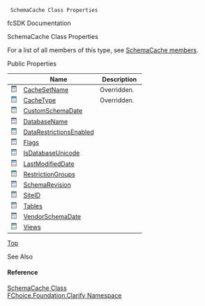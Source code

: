 ﻿     SchemaCache Class Properties                                                   

fcSDK Documentation

SchemaCache Class Properties

For a list of all members of this type, see [SchemaCache members](fcSDK~FChoice.Foundation.Clarify.SchemaCache_members.md).

Public Properties

|   | Name | Description |
| --- | --- | --- |
| ![Public Property](dotnetimages/publicProperty.png) | [CacheSetName](fcSDK~FChoice.Foundation.Clarify.SchemaCache~CacheSetName.md) | Overridden.    |
| ![Public Property](dotnetimages/publicProperty.png) | [CacheType](fcSDK~FChoice.Foundation.Clarify.SchemaCache~CacheType.md) | Overridden.    |
| ![Public Property](dotnetimages/publicProperty.png) | [CustomSchemaDate](fcSDK~FChoice.Foundation.Clarify.SchemaCache~CustomSchemaDate.md) |   |
| ![Public Property](dotnetimages/publicProperty.png) | [DatabaseName](fcSDK~FChoice.Foundation.Clarify.SchemaCache~DatabaseName.md) |   |
| ![Public Property](dotnetimages/publicProperty.png) | [DataRestrictionsEnabled](fcSDK~FChoice.Foundation.Clarify.SchemaCache~DataRestrictionsEnabled.md) |   |
| ![Public Property](dotnetimages/publicProperty.png) | [Flags](fcSDK~FChoice.Foundation.Clarify.SchemaCache~Flags.md) |   |
| ![Public Property](dotnetimages/publicProperty.png) | [IsDatabaseUnicode](fcSDK~FChoice.Foundation.Clarify.SchemaCache~IsDatabaseUnicode.md) |   |
| ![Public Property](dotnetimages/publicProperty.png) | [LastModifiedDate](fcSDK~FChoice.Foundation.Clarify.SchemaCache~LastModifiedDate.md) |   |
| ![Public Property](dotnetimages/publicProperty.png) | [RestrictionGroups](fcSDK~FChoice.Foundation.Clarify.SchemaCache~RestrictionGroups.md) |   |
| ![Public Property](dotnetimages/publicProperty.png) | [SchemaRevision](fcSDK~FChoice.Foundation.Clarify.SchemaCache~SchemaRevision.md) |   |
| ![Public Property](dotnetimages/publicProperty.png) | [SiteID](fcSDK~FChoice.Foundation.Clarify.SchemaCache~SiteID.md) |   |
| ![Public Property](dotnetimages/publicProperty.png) | [Tables](fcSDK~FChoice.Foundation.Clarify.SchemaCache~Tables.md) |   |
| ![Public Property](dotnetimages/publicProperty.png) | [VendorSchemaDate](fcSDK~FChoice.Foundation.Clarify.SchemaCache~VendorSchemaDate.md) |   |
| ![Public Property](dotnetimages/publicProperty.png) | [Views](fcSDK~FChoice.Foundation.Clarify.SchemaCache~Views.md) |   |

[Top](#top)

See Also

#### Reference

[SchemaCache Class](fcSDK~FChoice.Foundation.Clarify.SchemaCache.md)  
[FChoice.Foundation.Clarify Namespace](fcSDK~FChoice.Foundation.Clarify_namespace.md)